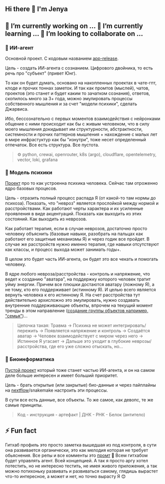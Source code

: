 ## Hi there 👋 I'm Jenya

<!--
**justgithubaccount/justgithubaccount** is a ✨ _special_ ✨ repository because its `README.md` (this file) appears on your GitHub profile.

Here are some ideas to get you started:

- 🔭 I’m currently working on ...
- 🌱 I’m currently learning ...
- 👯 I’m looking to collaborate on ...
- 🤔 I’m looking for help with ...
- 💬 Ask me about ...
- 📫 How to reach me: ...
- 😄 Pronouns: ...
- ⚡ Fun fact: ...
-->

## 🔭 I’m currently working on ... 🌱 I’m currently learning ... 👯 I’m looking to collaborate on ...

### 🤖 ИИ-агент
Основной проект. С кодовым названием [app-release](https://github.com/justgithubaccount/app-release).  

Цель - создать ИИ-агента с сознанием. Цифрового двойника, то есть речь про "субъект" (привет Юнг).  

То как он будет думать, основано на накопленных проектах в чате-гпт, клоде и прочих тоннах заметок. И так как промтов (мыслей), чатов, проектов (это станет и будет каким то зачатком сознания), ответов, скопилось много за 3+ года, можно эмулировать процессы собственного мышления и за счет "модели психики", сделать Джарвиса.  

Ибо, бессознательно с первых моментов взаимодействия с нейронками общение с ними происходит как бы с живым человеком, что в силу моего мышления докидывает им структурности, абстрактности, системности и прочих паттернов мышления + нахождение с малых лет в мире инфрастуктур как бы "изнутри", тоже несет определенный отпечаток. Все есть структура. Все пустота.

> ⚙️ python, crewai, openrouter, k8s (argo), cloudflare, opentelemetry, vector, loki, grafana

### 🧠 Модель психики
[Проект](https://github.com/justgithubaccount/psy-ooc-core) про то как устроенна психика человека. Сейчас там отроженно ядро базовых процесов.  

Цель - отразить полный процесс распада Я (от какой-то там нормы до психоза). Показать, что "невроз" является прослойкой между нормой и расстройствами. Как работают черты характера и их усиленные проявления в виде акцентуаций. Показать как выходить из этих состояний. Как выходить из неврозов.  

Как работает терапия, если в случае неврозов, достаточно просто человеку объяснить (базовые навыки, разобрать на пальцах как работают его защитные механизмы Я) и через годик все пройдет. В случае же расстройств нужно именно терапия, где навыки отсутствуют как классы, и процесс выхода может занимать годы+.  

В целом это будет часть ИИ-агента, он будет это все чекать и помогать человеку.  

В ядре любого невроза/расстройства - контроль и напряжение, что ведет к созданию "аватара", на поддержку которого человек тратит уйму энергии. Причем все плюшки достаются аватару (ложному Я), а не тому, кто его поддерживает (истинному Я). И целью всего является вернуть человека к его истинному Я. На счет расстройства тут действительно архисложно это эмулировать, нужно создавать внутренние поддерживающие объекты, впрочем на текущий момент тренды в этом направление ([создание группы объектов например, "семья"](https://ifs-russia.ru/))...

> Цепочка такая: Травма → Психика не может интегрировать/пережить → Появляется напряжение и контроль → Создаётся аватар → Человек взаимодействует с миром через него → Истинное Я угасает → Дальше это уходит в глубокие неврозы/расстройства, где его уже сложно отыскать, но...

### 🧬 Биоинформатика
[Пустой проект](https://github.com/justgithubaccount/bio-nextflow-blood) который тоже станет частью ИИ-агента, и он на самом деле больше интересен и имеет больший приоритет.  

Цель - брать открытые (или закрытые) био-данные и через пайплайны на [nextflow](https://github.com/justgithubaccount/app-release/blob/main/context/how-to-bio.md)/snakemake настроить эти процессы.  

В сути все есть данные, все объекты. То же самое, как девопс, те же самые принципы.  

> Код - инструкция - артефакт | ДНК - РНК - Белок (антитело)  

## ⚡ Fun fact

Гитхаб профиль это просто заметка вышедшая из под контроля, в сути она развивается органически, это как мелодия которая не требует обьяснения. Все репы и все комменты это [промт](https://github.com/justgithubaccount/app-release/blob/main/context/how-to-psy.md) 🤯 Всем гитхабом будет управлять агент. Всей концепцией. А так я просто аргу хотел потестить, но не интересно тестить, не имея живого приложения, а так можно потихоньку развивать и развиваться самому, глядишь вырастет что-то интересное, а может и нет, но точно вырасту Я 😊  
